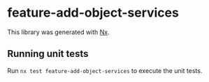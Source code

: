 # feature-add-object-services

This library was generated with [Nx](https://nx.dev).

## Running unit tests

Run `nx test feature-add-object-services` to execute the unit tests.
